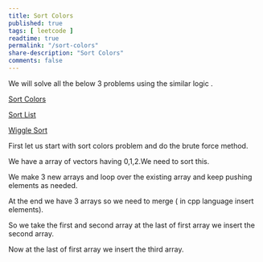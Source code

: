 ```yaml
---
title: Sort Colors
published: true
tags: [ leetcode ]
readtime: true
permalink: "/sort-colors"
share-description: "Sort Colors"
comments: false
---
```


We will solve all the below 3 problems using the similar  logic .

[Sort Colors](https://leetcode.com/problems/sort-colors/description/) 

[Sort List](https://leetcode.com/problems/sort-list/description/) 

[Wiggle Sort](https://leetcode.com/problems/wiggle-sort-ii/description/) 



First let us start with sort colors problem and do the brute force method.

We have a array of vectors having 0,1,2.We need to sort this.

We make 3 new arrays and loop over the existing array and keep pushing elements as needed.

At the end we have 3 arrays so we need to merge ( in cpp language insert elements).

So we take the first and second array at the last of first array we insert the second array.

Now at the last of first array we insert the third array.
